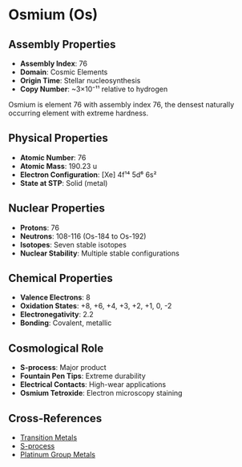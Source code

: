 # Osmium (Os)

## Assembly Properties
- **Assembly Index**: 76
- **Domain**: Cosmic Elements
- **Origin Time**: Stellar nucleosynthesis
- **Copy Number**: ~3×10⁻¹¹ relative to hydrogen

Osmium is element 76 with assembly index 76, the densest naturally occurring element with extreme hardness.

## Physical Properties
- **Atomic Number**: 76
- **Atomic Mass**: 190.23 u
- **Electron Configuration**: [Xe] 4f¹⁴ 5d⁶ 6s²
- **State at STP**: Solid (metal)

## Nuclear Properties
- **Protons**: 76
- **Neutrons**: 108-116 (Os-184 to Os-192)
- **Isotopes**: Seven stable isotopes
- **Nuclear Stability**: Multiple stable configurations

## Chemical Properties
- **Valence Electrons**: 8
- **Oxidation States**: +8, +6, +4, +3, +2, +1, 0, -2
- **Electronegativity**: 2.2
- **Bonding**: Covalent, metallic

## Cosmological Role
- **S-process**: Major product
- **Fountain Pen Tips**: Extreme durability
- **Electrical Contacts**: High-wear applications
- **Osmium Tetroxide**: Electron microscopy staining

## Cross-References
- [Transition Metals](/domains/cosmic/elements/transition_metals.md)
- [S-process](/domains/cosmic/processes/s_process.md)
- [Platinum Group Metals](/domains/cosmic/elements/platinum_group.md)
